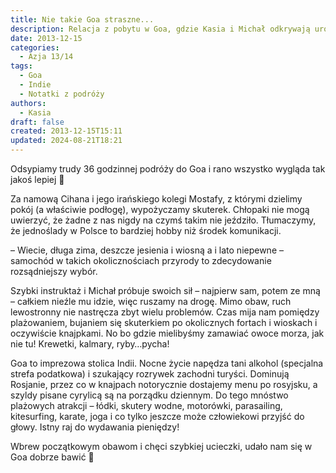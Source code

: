 ```yaml
---
title: Nie takie Goa straszne...
description: Relacja z pobytu w Goa, gdzie Kasia i Michał odkrywają uroki indyjskiego wybrzeża, korzystając z wypożyczonego skutera, delektując się owocami morza i ciesząc się imprezowym życiem tego regionu.
date: 2013-12-15
categories:
  - Azja 13/14
tags:
  - Goa
  - Indie
  - Notatki z podróży
authors:
  - Kasia
draft: false
created: 2013-12-15T15:11
updated: 2024-08-21T18:21
---
```

Odsypiamy trudy 36 godzinnej podróży do Goa i rano wszystko wygląda tak jakoś lepiej 🙂

Za namową Cihana i jego irańskiego kolegi Mostafy, z którymi dzielimy pokój (a właściwie podłogę), wypożyczamy skuterek. Chłopaki nie mogą uwierzyć, że żadne z nas nigdy na czymś takim nie jeździło. Tłumaczymy, że jednoślady w Polsce to bardziej hobby niż środek komunikacji.

– Wiecie, długa zima, deszcze jesienia i wiosną a i lato niepewne – samochód w takich okolicznościach przyrody to zdecydowanie rozsądniejszy wybór.

Szybki instruktaż i Michał próbuje swoich sił – najpierw sam, potem ze mną – całkiem nieźle mu idzie, więc ruszamy na drogę. Mimo obaw, ruch lewostronny nie nastręcza zbyt wielu problemów. Czas mija nam pomiędzy plażowaniem, bujaniem się skuterkiem po okolicznych fortach i wioskach i oczywiście knajpkami. No bo gdzie mielibyśmy zamawiać owoce morza, jak nie tu! Krewetki, kalmary, ryby…pycha!

Goa to imprezowa stolica Indii. Nocne życie napędza tani alkohol (specjalna strefa podatkowa) i szukający rozrywek zachodni turyści. Dominują Rosjanie, przez co w knajpach notorycznie dostajemy menu po rosyjsku, a szyldy pisane cyrylicą są na porządku dziennym. Do tego mnóstwo plażowych atrakcji – łódki, skutery wodne, motorówki, parasailing, kitesurfing, karate, joga i co tylko jeszcze może człowiekowi przyjść do głowy. Istny raj do wydawania pieniędzy!

Wbrew początkowym obawom i chęci szybkiej ucieczki, udało nam się w Goa dobrze bawić 🙂